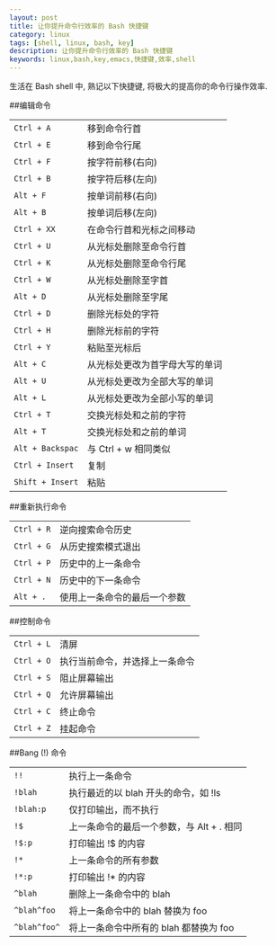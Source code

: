 ```yaml
---
layout: post
title: 让你提升命令行效率的 Bash 快捷键
category: linux
tags: [shell, linux, bash, key]
description: 让你提升命令行效率的 Bash 快捷键
keywords: linux,bash,key,emacs,快捷键,效率,shell
---
```


生活在 Bash shell 中, 熟记以下快捷键, 将极大的提高你的命令行操作效率.

##编辑命令

<table>
  <tr><td><code>Ctrl + A</code></td><td>移到命令行首</td></tr>
  <tr><td><code>Ctrl + E</code></td><td>移到命令行尾</td></tr>
  <tr><td><code>Ctrl + F</code></td><td>按字符前移(右向)</td></tr>
  <tr><td><code>Ctrl + B</code></td><td>按字符后移(左向)</td></tr>
  <tr><td><code>Alt + F</code></td><td>按单词前移(右向)</td></tr>
  <tr><td><code>Alt + B</code></td><td>按单词后移(左向)</td></tr>
  <tr><td><code>Ctrl + XX</code></td><td>在命令行首和光标之间移动</td></tr>
  <tr><td><code>Ctrl + U</code></td><td>从光标处删除至命令行首</td></tr>
  <tr><td><code>Ctrl + K</code></td><td>从光标处删除至命令行尾</td></tr>
  <tr><td><code>Ctrl + W</code></td><td>从光标处删除至字首</td></tr>
  <tr><td><code>Alt + D</code></td><td>从光标处删除至字尾</td></tr>
  <tr><td><code>Ctrl + D</code></td><td>删除光标处的字符</td></tr>
  <tr><td><code>Ctrl + H</code></td><td>删除光标前的字符</td></tr>
  <tr><td><code>Ctrl + Y</code></td><td>粘贴至光标后</td></tr>
  <tr><td><code>Alt + C</code></td><td>从光标处更改为首字母大写的单词</td></tr>
  <tr><td><code>Alt + U</code></td><td>从光标处更改为全部大写的单词</td></tr>
  <tr><td><code>Alt + L</code></td><td>从光标处更改为全部小写的单词</td></tr>
  <tr><td><code>Ctrl + T</code></td><td>交换光标处和之前的字符</td></tr>
  <tr><td><code>Alt + T</code></td><td>交换光标处和之前的单词</td></tr>
  <tr><td><code>Alt + Backspac</code></td><td>与 Ctrl + w 相同类似</td></tr>
  <tr><td><code>Ctrl + Insert</code></td><td>复制</td></tr>
  <tr><td><code>Shift + Insert</code></td><td>粘贴</td></tr>
</table>

##重新执行命令

<table>
  <tr><td><code>Ctrl + R</code></td><td>逆向搜索命令历史</td></tr>
  <tr><td><code>Ctrl + G</code></td><td>从历史搜索模式退出</td></tr>
  <tr><td><code>Ctrl + P</code></td><td>历史中的上一条命令</td></tr>
  <tr><td><code>Ctrl + N</code></td><td>历史中的下一条命令</td></tr>
  <tr><td><code>Alt + .</code></td><td>使用上一条命令的最后一个参数</td></tr>
</table>

##控制命令

<table>
  <tr><td><code>Ctrl + L</code></td><td>清屏</td></tr>
  <tr><td><code>Ctrl + O</code></td><td>执行当前命令，并选择上一条命令</td></tr>
  <tr><td><code>Ctrl + S</code></td><td>阻止屏幕输出</td></tr>
  <tr><td><code>Ctrl + Q</code></td><td>允许屏幕输出</td></tr>
  <tr><td><code>Ctrl + C</code></td><td>终止命令</td></tr>
  <tr><td><code>Ctrl + Z</code></td><td>挂起命令</td></tr>
</table>

##Bang (!) 命令

<table>
  <tr><td><code>!!</code></td><td>执行上一条命令</td></tr>
  <tr><td><code>!blah</code></td><td>执行最近的以 blah 开头的命令，如 !ls</td></tr>
  <tr><td><code>!blah:p</code></td><td>仅打印输出，而不执行</td></tr>
  <tr><td><code>!$</code></td><td>上一条命令的最后一个参数，与 Alt + . 相同</td></tr>
  <tr><td><code>!$:p</code></td><td>打印输出 !$ 的内容</td></tr>
  <tr><td><code>!*</code></td><td>上一条命令的所有参数</td></tr>
  <tr><td><code>!*:p</code></td><td>打印输出 !* 的内容</td></tr>
  <tr><td><code>^blah</code></td><td>删除上一条命令中的 blah</td></tr>
  <tr><td><code>^blah^foo</code></td><td>将上一条命令中的 blah 替换为 foo</td></tr>
  <tr><td><code>^blah^foo^</code></td><td>将上一条命令中所有的 blah 都替换为 foo</td></tr>
</table>
